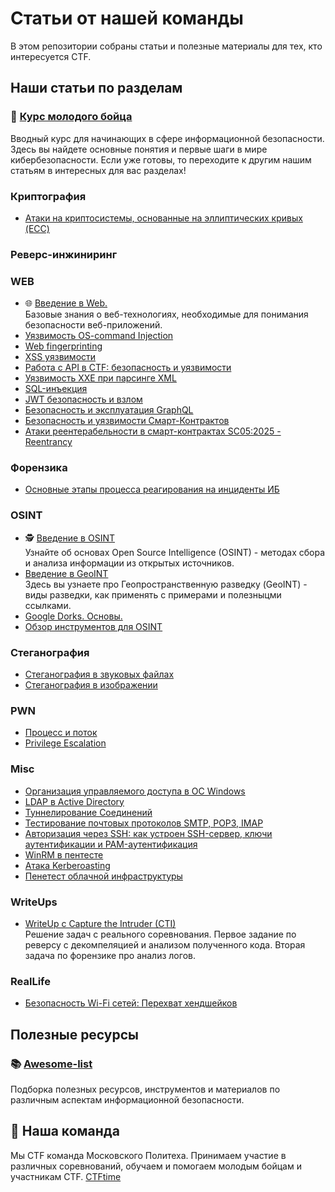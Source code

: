 # Статьи от нашей команды

В этом репозитории собраны статьи и полезные материалы для тех, кто интересуется CTF.

## Наши статьи по разделам

### 🔰 [Курс молодого бойца](/Misc/young_fighter_course.md)
Вводный курс для начинающих в сфере информационной безопасности. Здесь вы найдете основные понятия и первые шаги в мире кибербезопасности. Если уже готовы, то переходите к другим нашим статьям в интересных для вас разделах!

### Криптография
* [Атаки на криптосистемы, основанные на эллиптических кривых (ECC)](Cryptography/ECC.md)

### Реверс-инжиниринг

### WEB
* 🌐 [Введение в Web.](/WEB/introduction_to_the_Web.md)  
Базовые знания о веб-технологиях, необходимые для понимания безопасности веб-приложений.
* [Уязвимость OS-command Injection](/WEB/OS_Injection.md)
* [Web fingerprinting](/WEB/web-fingerprinting.md)
* [XSS уязвимости](/WEB/XSS.md)
* [Работа с API в CTF: безопасность и уязвимости](/WEB/working%20with%20API.md)
* [Уязвимость XXE при парсинге XML](/WEB/XXE_Guide.md)
* [SQL-инъекция](/WEB/SQL%20Injection.md)
* [JWT безопасность и взлом](/WEB/JWT_testing.md)
* [Безопасность и эксплуатация GraphQL](WEB/GraphQL.md)
* [Безопасность и уязвимости Смарт-Контрактов](/WEB/Smart-contracts_OWASP_TOP10.md)
* [Атаки реентерабельности в смарт-контрактах SC05:2025 - Reentrancy](/WEB/Reentrancy_Smart-Contract_Vulnerability.md)

### Форензика
* [Основные этапы процесса реагирования на инциденты ИБ](/Forensic/Основные%20этапы%20процесса%20реагирования%20на%20инциденты%20ИБ.md)

### OSINT
* 🕵️ [Введение в OSINT](/OSINT/introduction_to_OSINT.md)  
Узнайте об основах Open Source Intelligence (OSINT) - методах сбора и анализа информации из открытых источников.
* [Введение в GeoINT](/OSINT/GeoINT_article.md)  
Здесь вы узнаете про Геопространственную разведку (GeoINT) - виды разведки, как применять с примерами и полезныцми ссылками.
* [Google Dorks. Основы.](/OSINT/introduction-to-googledorks.md)
* [Обзор инструментов для OSINT](/OSINT/osint-instruments.md)

### Стеганография
* [Стеганография в звуковых файлах](/steganography/audio_steganography.md)
* [Стеганография в изображении](/steganography/image_steganography.md)
  
### PWN
* [Процесс и поток](/PWN/Процесс%20и%20поток.md)
* [Privilege Escalation](/PWN/privilege_escalation.md)

### Misc
* [Организация управляемого доступа в ОС Windows](/Misc/Организация%20управляемого%20доступа%20в%20ОС%20Windows.md)
* [LDAP в Active Directory](/Misc/Pentest_Active_Directory_LDAP.md)
* [Туннелирование Соединений](/Misc/tunneling_of_connections.md)
* [Тестирование почтовых протоколов SMTP, POP3, IMAP](/Misc/Postal_Protocols.md)
* [Авторизация через SSH: как устроен SSH-сервер, ключи аутентификации и PAM-аутентификация](/Misc/SSH.md)
* [WinRM в пентесте](/Misc/WinRM_in_pentest.md)
* [Атака Kerberoasting](/Misc/Kerberoasting.md)
* [Пенетест облачной инфраструктуры](/Misc/Cloud%20CTF.md)

### WriteUps
* [WriteUp с Capture the Intruder (CTI)](/WriteUps/CTI_writeup.md)  
Решение задач с реального соревнования. Первое задание по реверсу с декомпеляцией и анализом полученного кода. Вторая задача по форензике про анализ логов. 

### RealLife
* [Безопасность Wi-Fi сетей: Перехват хендшейков](/RealLife/Capturing_WiFi_Handshakes.md)

## Полезные ресурсы

### 📚 [Awesome-list](/Misc/awesome.md)
Подборка полезных ресурсов, инструментов и материалов по различным аспектам информационной безопасности.

## 👾 Наша команда
Мы CTF команда Московского Политеха. Принимаем участие в различных соревнований, обучаем и помогаем молодым бойцам и участникам CTF.
[CTFtime](https://ctftime.org/team/150251)

